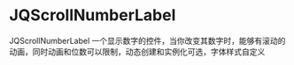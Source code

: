# JQScrollNumberLabel
JQScrollNumberLabel 一个显示数字的控件，当你改变其数字时，能够有滚动的动画，同时动画和位数可以限制，动态创建和实例化可选，字体样式自定义 
